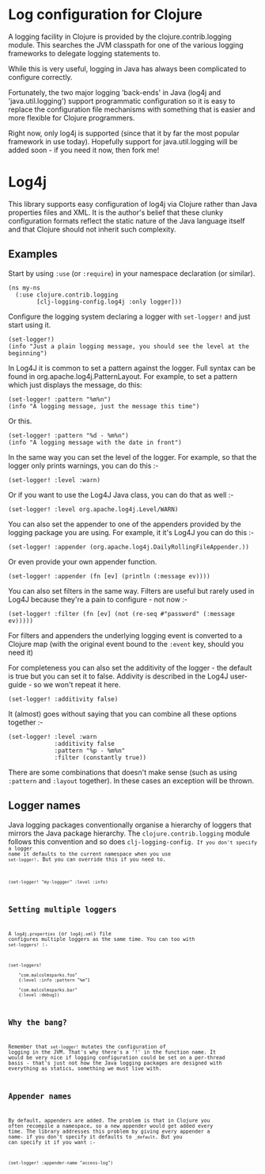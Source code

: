# Log configuration for Clojure

A logging facility in Clojure is provided by the clojure.contrib.logging module. This searches the JVM classpath for one of the various logging frameworks to delegate logging statements to.

While this is very useful, logging in Java has always been complicated to configure correctly. 

Fortunately, the two major logging 'back-ends' in Java (log4j and 'java.util.logging') support programmatic configuration so it is easy to replace the configuration file mechanisms with something that is easier and more flexible for Clojure programmers.

Right now, only log4j is supported (since that it by far the most popular framework in use today). Hopefully support for java.util.logging will be added soon - if you need it now, then fork me!

# Log4j

This library supports easy configuration of log4j via Clojure rather than Java properties files and XML. It is the author's belief that these clunky configuration formats reflect the static nature of the Java language itself and that Clojure should not inherit such complexity.

## Examples

Start by using <code>:use</code> (or <code>:require</code>) in your namespace declaration (or similar).

    (ns my-ns
      (:use clojure.contrib.logging
            [clj-logging-config.log4j :only logger]))

Configure the logging system declaring a logger with <code>set-logger!</code> and just start using it.

    (set-logger!)
    (info "Just a plain logging message, you should see the level at the beginning")

In Log4J it is common to set a pattern against the logger. Full syntax can be found in org.apache.log4j.PatternLayout. For example, to set a pattern which just displays the message, do this:

    (set-logger! :pattern "%m%n")
    (info "A logging message, just the message this time")

Or this.

    (set-logger! :pattern "%d - %m%n")
    (info "A logging message with the date in front")

In the same way you can set the level of the logger. For example, so that the logger only prints warnings, you can do this :-

    (set-logger! :level :warn) 

Or if you want to use the Log4J Java class, you can do that as well :-

    (set-logger! :level org.apache.log4j.Level/WARN) 

You can also set the appender to one of the appenders provided by the logging package you are using. For example, it it's Log4J you can do this :-

    (set-logger! :appender (org.apache.log4j.DailyRollingFileAppender.))

Or even provide your own appender function.

    (set-logger! :appender (fn [ev] (println (:message ev))))

You can also set filters in the same way. Filters are useful but rarely used in Log4J because they're a pain to configure - not now :-

    (set-logger! :filter (fn [ev] (not (re-seq #"password" (:message ev)))))

For filters and appenders the underlying logging event is converted to a Clojure map (with the original event bound to the <code>:event</code> key, should you need it)

For completeness you can also set the additivity of the logger - the default is true but you can set it to false. Addivity is described in the Log4J user-guide - so we won't repeat it here.

    (set-logger! :additivity false)

It (almost) goes without saying that you can combine all these options together :-

    (set-logger! :level :warn 
                 :additivity false
                 :pattern "%p - %m%n"
                 :filter (constantly true))

There are some combinations that doesn't make sense (such as using <code>:pattern</code> and <code>:layout</code> together). In these cases an exception will be thrown.

## Logger names

Java logging packages conventionally organise a hierarchy of loggers that mirrors the Java package hierarchy. The <code>clojure.contrib.logging</code> module follows this convention and so does <code>clj-logging-config<code>. If you don't specify a logger name it defaults to the current namespace when you use <code>set-logger!</code>. But you can override this if you need to.

    (set-logger! "my-loggger" :level :info)

## Setting multiple loggers

A <code>log4j.properties</code> (or <code>log4j.xml</code>) file configures multiple loggers as the same time. You can too with <code>set-loggers!</code> :-

    (set-loggers! 

        "com.malcolmsparks.foo" 
        {:level :info :pattern "%m"}

        "com.malcolmsparks.bar" 
        {:level :debug})
                 

## Why the bang?

Remember that <code>set-logger!</code> mutates the configuration of logging in the JVM. That's why there's a '!' in the function name. It would be very nice if logging configuration could be set on a per-thread basis - that's just not how the Java logging packages are designed with everything as statics, something we must live with.

## Appender names

By default, appenders are added. The problem is that in Clojure you often recompile a namespace, so a new appender would get added every time. The library addresses this problem by giving every appender a name- if you don't specify it defaults to <code>_default</code>. But you can specify it if you want :-

    (set-logger! :appender-name "access-log")




